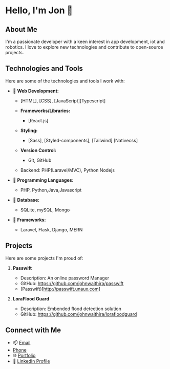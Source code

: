 # Hello, I'm Jon 👋

## About Me

I'm a passionate developer with a keen interest in  app development, iot and robotics. I love to explore new technologies and contribute to open-source projects.

## Technologies and Tools

Here are some of the technologies and tools I work with:

- 🔧 **Web Development:**
    - [HTML], [CSS], [JavaScript][Typescript]
    
  - **Frameworks/Libraries:**
    - [React.js]
    
  - **Styling:**
    - [Sass], [Styled-components], [Tailwind] [Nativecss]
  
  - **Version Control:**
    - Git, GitHub
  - Backend: PHP(Laravel/MVC), Python Nodejs 

- 🔧 **Programming Languages:**
  - PHP, Python,Java,Javascript

- 🔧 **Database:**
  - SQLite, mySQL, Mongo

- 🔧 **Frameworks:**
  - Laravel, Flask, Django, MERN



## Projects

Here are some projects I'm proud of:

1. **Passwift**
   - Description: An online password Manager
   - GitHub: https://github.com/johnwaithira/passwift
   - (Passwift)[http://passwift.unaux.com]

2. **LoraFlood Guard**
   - Description: Embended flood detection solution
   - GitHub: https://github.com/johnwaithira/lorafloodguard
  
   
## Connect with Me

- 📫 [Email](mailto:waithirajon@gmail.com)
- [Phone](tel:254726354504)
- 🌐 [Portfolio](https://johnwaithira.github.io)
- 💼 [LinkedIn Profile](https://www.linkedin.com/in/waithirajohn/)


